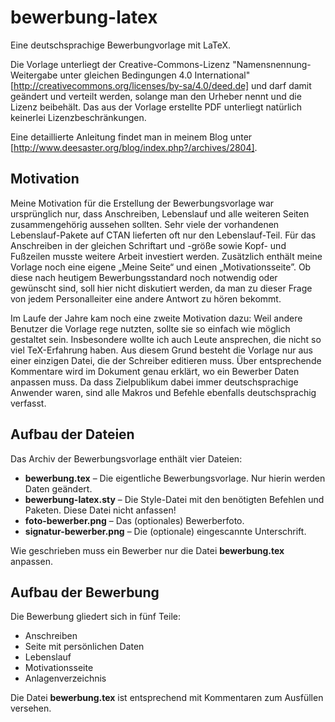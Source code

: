 # bewerbung-latex
Eine deutschsprachige Bewerbungvorlage mit LaTeX.

Die Vorlage unterliegt 
der Creative-Commons-Lizenz "Namensnennung-Weitergabe unter gleichen Bedingungen 4.0 International"
[http://creativecommons.org/licenses/by-sa/4.0/deed.de] und 
darf damit geändert und verteilt werden, solange man den Urheber nennt und die 
Lizenz beibehält. Das aus der Vorlage erstellte PDF unterliegt natürlich 
keinerlei Lizenzbeschränkungen.

Eine detaillierte Anleitung findet man in meinem Blog unter [http://www.deesaster.org/blog/index.php?/archives/2804].

## Motivation

Meine Motivation für die Erstellung der Bewerbungsvorlage war ursprünglich nur, 
dass Anschreiben, Lebenslauf und alle weiteren Seiten zusammengehörig aussehen 
sollten. Sehr viele der vorhandenen Lebenslauf-Pakete auf CTAN lieferten oft nur 
den Lebenslauf-Teil. Für das Anschreiben in der gleichen Schriftart und -größe 
sowie Kopf- und Fußzeilen musste weitere Arbeit investiert werden. Zusätzlich 
enthält meine Vorlage noch eine eigene „Meine Seite“ und einen 
„Motivationsseite”. Ob diese nach heutigem Bewerbungsstandard noch notwendig 
oder gewünscht sind, soll hier nicht diskutiert werden, da man zu dieser Frage 
von jedem Personalleiter eine andere Antwort zu hören bekommt.

Im Laufe der Jahre kam noch eine zweite Motivation dazu: Weil andere Benutzer 
die Vorlage rege nutzten, sollte sie so einfach wie möglich gestaltet sein. 
Insbesondere wollte ich auch Leute ansprechen, die nicht so viel 
TeX-Erfahrung haben. Aus diesem Grund besteht die Vorlage nur aus einer 
einzigen Datei, die der Schreiber editieren muss. Über entsprechende Kommentare 
wird im Dokument genau erklärt, wo ein Bewerber Daten anpassen muss. Da dass 
Zielpublikum dabei immer deutschsprachige Anwender waren, sind alle Makros und 
Befehle ebenfalls deutschsprachig verfasst.

## Aufbau der Dateien

Das Archiv der Bewerbungsvorlage enthält vier Dateien:

* **bewerbung.tex** – Die eigentliche Bewerbungsvorlage. Nur hierin werden Daten geändert.
* **bewerbung-latex.sty** – Die Style-Datei mit den benötigten Befehlen und Paketen. Diese Datei nicht anfassen!
* **foto-bewerber.png** – Das (optionales) Bewerberfoto.
* **signatur-bewerber.png** – Die (optionale) eingescannte Unterschrift.

Wie geschrieben muss ein Bewerber nur die Datei **bewerbung.tex**
anpassen.

## Aufbau der Bewerbung

Die Bewerbung gliedert sich in fünf Teile:

* Anschreiben
* Seite mit persönlichen Daten
* Lebenslauf
* Motivationsseite
* Anlagenverzeichnis

Die Datei **bewerbung.tex** ist entsprechend mit Kommentaren zum Ausfüllen
versehen.
